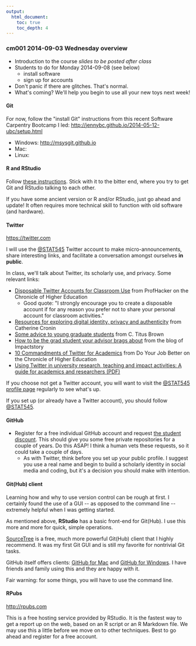 ```yaml
---
output:
  html_document:
    toc: true
    toc_depth: 4
---
```


### cm001 2014-09-03 Wednesday overview

  * Introduction to the course *slides to be posted after class*
  * Students to do for Monday 2014-09-08 (see below)
    - install software
    - sign up for accounts
  * Don't panic if there are glitches. That's normal.
  * What's coming? We'll help you begin to use all your new toys next week!

#### Git

For now, follow the "install Git" instructions from this recent Software Carpentry Bootcamp I led: <http://jennybc.github.io/2014-05-12-ubc/setup.html>

  * Windows: <http://msysgit.github.io>  
  * Mac:
  * Linux:

#### R and RStudio

Follow [these instructions](../../block000_r-rstudio-install.html). Stick with it to the bitter end, where you try to get Git and RStudio talking to each other.

If you have some ancient version or R and/or RStudio, just go ahead and update! It often requires more technical skill to function with old software (and hardware).

#### Twitter

<https://twitter.com>  

I will use the [\@STAT545](https://twitter.com/STAT545) Twitter account to make micro-announcements, share interesting links, and facilitate a conversation amongst ourselves __in public__.

In class, we'll talk about Twitter, its scholarly use, and privacy. Some relevant links:

  * [Disposable Twitter Accounts for Classroom Use](http://chronicle.com/blogs/profhacker/disposable-twitter-accounts-for-classroom-use/40145) from ProfHacker on the Chronicle of Higher Education
    -  Good quote: "I strongly encourage you to create a disposable account if for any reason you prefer not to share your personal account for classroom activities."
  * [Resources for exploring digital identity, privacy and authenticity](http://catherinecronin.wordpress.com/2012/02/29/525/) from Catherine Cronin
  * [Some advice to young graduate students](http://ivory.idyll.org/blog/advice-to-graduate-students.html) from C. Titus Brown
  * [How to be the grad student your advisor brags about](http://blog.impactstory.org/how-to-be-the-grad-student-your-advisor-brags-about/) from the blog of Impactstory
  * [10 Commandments of Twitter for Academics](http://chronicle.com/article/10-Commandments-of-Twitter-for/131813/) from Do Your Job Better on the Chronicle of Higher Education
  * [Using Twitter in university research, teaching and
impact activities: A guide for academics and researchers (PDF)](http://blogs.lse.ac.uk/impactofsocialsciences/files/2011/11/Published-Twitter_Guide_Sept_2011.pdf)

If you choose not get a Twitter account, you will want to visit the [\@STAT545 profile page](https://twitter.com/STAT545) regularly to see what's up.

If you set up (or already have a Twitter account), you should follow [\@STAT545](https://twitter.com/STAT545).

#### GitHub

  * Register for a free individual GitHub account and request [the student discount](https://education.github.com). This should give you some free private repositories for a couple of years. Do this ASAP! I think a human vets these requests, so it could take a couple of days.
    - As with Twitter, think before you set up your public profile. I suggest you use a real name and begin to build a scholarly identity in social media and coding, but it's a decision you should make with intention.
  
#### Git(Hub) client

Learning how and why to use version control can be rough at first. I certainly found the use of a GUI -- as opposed to the command line -- extremely helpful when I was getting started.

As mentioned above, __RStudio__ has a basic front-end for Git(Hub). I use this more and more for quick, simple operations.

[SourceTree](http://www.sourcetreeapp.com) is a free, much more powerful Git(Hub) client that I highly recommend. It was my first Git GUI and is still my favorite for nontrivial Git tasks.

GitHub itself offers clients: [GitHub for Mac](https://mac.github.com) and [GitHub for Windows](https://windows.github.com). I have friends and family using this and they are happy with it.

Fair warning: for some things, you will have to use the command line.

#### RPubs

<http://rpubs.com>

This is a free hosting service provided by RStudio. It is the fastest way to get a report up on the web, based on an R script or an R Markdown file. We may use this a little before we move on to other techniques. Best to go ahead and register for a free account.
